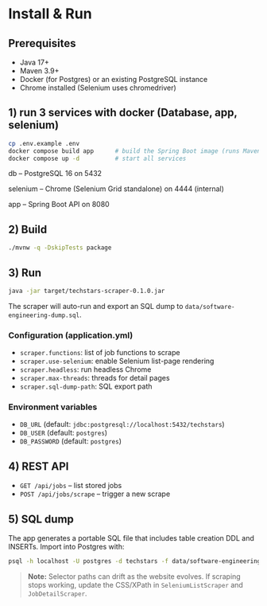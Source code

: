 # Install & Run

## Prerequisites
- Java 17+
- Maven 3.9+
- Docker (for Postgres) or an existing PostgreSQL instance
- Chrome installed (Selenium uses chromedriver)

## 1) run 3 services with docker (Database, app, selenium)
```bash
cp .env.example .env
docker compose build app      # build the Spring Boot image (runs Maven inside)
docker compose up -d          # start all services
```
db – PostgreSQL 16 on 5432

selenium – Chrome (Selenium Grid standalone) on 4444 (internal)

app – Spring Boot API on 8080


## 2) Build
```bash
./mvnw -q -DskipTests package
```

## 3) Run
```bash
java -jar target/techstars-scraper-0.1.0.jar
```
The scraper will auto-run and export an SQL dump to `data/software-engineering-dump.sql`.

### Configuration (application.yml)
- `scraper.functions`: list of job functions to scrape
- `scraper.use-selenium`: enable Selenium list-page rendering
- `scraper.headless`: run headless Chrome
- `scraper.max-threads`: threads for detail pages
- `scraper.sql-dump-path`: SQL export path

### Environment variables
- `DB_URL` (default: `jdbc:postgresql://localhost:5432/techstars`)
- `DB_USER` (default: `postgres`)
- `DB_PASSWORD` (default: `postgres`)

## 4) REST API
- `GET /api/jobs` – list stored jobs
- `POST /api/jobs/scrape` – trigger a new scrape

## 5) SQL dump
The app generates a portable SQL file that includes table creation DDL and INSERTs. Import into Postgres with:
```bash
psql -h localhost -U postgres -d techstars -f data/software-engineering-dump.sql
```

> **Note:** Selector paths can drift as the website evolves. If scraping stops working, update the CSS/XPath in `SeleniumListScraper` and `JobDetailScraper`.
